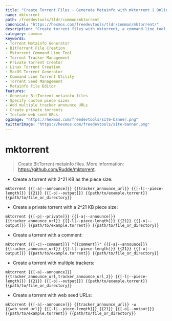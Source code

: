 ```yaml
---
title: "Create Torrent Files - Generate Metainfo with mktorrent | Online Free DevTools by Hexmos"
name: mktorrent
path: /freedevtools/tldr/common/mktorrent
canonical: "https://hexmos.com/freedevtools/tldr/common/mktorrent/"
description: "Create torrent files with mktorrent, a command-line tool for generating metainfo files. Build torrents with custom piece size and trackers. Free online tool, no registration required."
category: common
keywords:
- Torrent Metainfo Generator
- BitTorrent File Creation
- Mktorrent Command Line Tool
- Torrent Tracker Management
- Private Torrent Creator
- Linux Torrent Creation
- MacOS Torrent Generator
- Command Line Torrent Utility
- Torrent Seed Management
- Metainfo File Editor
features:
- Generate BitTorrent metainfo files
- Specify custom piece sizes
- Add multiple tracker announce URLs
- Create private torrents
- Include web seed URLs
ogImage: "https://hexmos.com/freedevtools/site-banner.png"
twitterImage: "https://hexmos.com/freedevtools/site-banner.png"
---
```


# mktorrent

> Create BitTorrent metainfo files.
> More information: <https://github.com/Rudde/mktorrent>.

- Create a torrent with 2^21 KB as the piece size:

`mktorrent {{[-a|--announce]}} {{tracker_announce_url}} {{[-l|--piece-length]}} {{21}} {{[-o|--output]}} {{path/to/example.torrent}} {{path/to/file_or_directory}}`

- Create a private torrent with a 2^21 KB piece size:

`mktorrent {{[-p|--private]}} {{[-a|--announce]}} {{tracker_announce_url}} {{[-l|--piece-length]}} {{21}} {{[-o|--output]}} {{path/to/example.torrent}} {{path/to/file_or_directory}}`

- Create a torrent with a comment:

`mktorrent {{[-c|--comment]}} "{{comment}}" {{[-a|--announce]}} {{tracker_announce_url}} {{[-l|--piece-length]}} {{21}} {{[-o|--output]}} {{path/to/example.torrent}} {{path/to/file_or_directory}}`

- Create a torrent with multiple trackers:

`mktorrent {{[-a|--announce]}} {{tracker_announce_url,tracker_announce_url_2}} {{[-l|--piece-length]}} {{21}} {{[-o|--output]}} {{path/to/example.torrent}} {{path/to/file_or_directory}}`

- Create a torrent with web seed URLs:

`mktorrent {{[-a|--announce]}} {{tracker_announce_url}} -w {{web_seed_url}} {{[-l|--piece-length]}} {{21}} {{[-o|--output]}} {{path/to/example.torrent}} {{path/to/file_or_directory}}`
